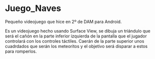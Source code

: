 # Juego_Naves
Pequeño videojuego que hice en 2º de DAM para Android.

Es un videojuego hecho usando Surface View, se dibuja un triándulo que será el cañón en la parte inferior izquierda de la pantalla que el jugador controlará con los controles táctiles. Caerán de la parte superior unos cuadrdados que serán los meteoritos y el objetivo será disparar a estos para romperlos.
